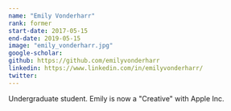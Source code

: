 ```yaml
---
name: "Emily Vonderharr"
rank: former
start-date: 2017-05-15
end-date: 2019-05-15
image: "emily_vonderharr.jpg"
google-scholar:
github: https://github.com/emilyvonderharr
linkedin: https://www.linkedin.com/in/emilyvonderharr/
twitter:
---
```


Undergraduate student. Emily is now a "Creative" with Apple Inc.
